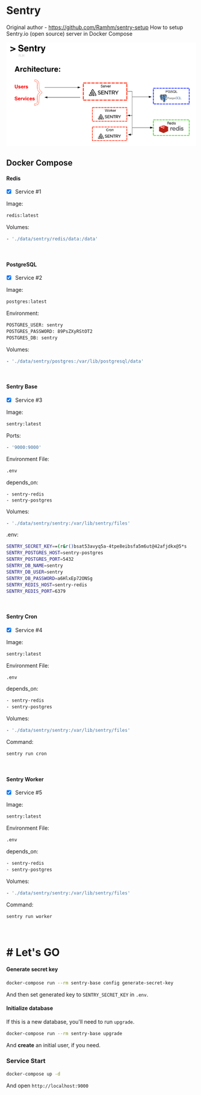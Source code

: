 # Sentry
Original author - https://github.com/Ramhm/sentry-setup
How to setup Sentry.io (open source) server in Docker Compose

![Sentry Architecture](./img/sentry_arch.png)

## Docker Compose

#### Redis

- [x] Service #1

Image:
```bash
redis:latest
```
Volumes:
```bash
- './data/sentry/redis/data:/data'
```
<br/>

#### PostgreSQL

- [x] Service #2

Image:
```bash
postgres:latest
```
Environment:
```bash
POSTGRES_USER: sentry
POSTGRES_PASSWORD: 89PsZXyRStOT2
POSTGRES_DB: sentry
```
Volumes:
```bash
- './data/sentry/postgres:/var/lib/postgresql/data'
```
<br/>

#### Sentry Base

- [x] Service #3

Image:
```bash
sentry:latest
```
Ports:
```bash
- '9000:9000'
```
Environment File:
```bash
.env
```
depends_on:
```
- sentry-redis
- sentry-postgres
```
Volumes:
```bash
- './data/sentry/sentry:/var/lib/sentry/files'
```
.env:
```bash
SENTRY_SECRET_KEY==(r&r()bsat53avyq5a-4tpe8eibsfa5m6ut@42afjdkx@5*s
SENTRY_POSTGRES_HOST=sentry-postgres
SENTRY_POSTGRES_PORT=5432
SENTRY_DB_NAME=sentry
SENTRY_DB_USER=sentry
SENTRY_DB_PASSWORD=a6HlxEp72ONSg
SENTRY_REDIS_HOST=sentry-redis
SENTRY_REDIS_PORT=6379
```
<br/>

#### Sentry Cron

- [x] Service #4

Image:
```bash
sentry:latest
```
Environment File:
```bash
.env
```
depends_on:
```bash
- sentry-redis
- sentry-postgres
```
Volumes:
```bash
- './data/sentry/sentry:/var/lib/sentry/files'
```
Command:
```bash
sentry run cron
```
<br/>

#### Sentry Worker

- [x] Service #5

Image:
```bash
sentry:latest
```
Environment File:
```bash
.env
```
depends_on:
```bash
- sentry-redis
- sentry-postgres
```
Volumes:
```bash
- './data/sentry/sentry:/var/lib/sentry/files'
```
Command:
```bash
sentry run worker
```

<br/>


# # Let's GO

#### Generate secret key

```bash
docker-compose run --rm sentry-base config generate-secret-key
```

And then set generated key to `SENTRY_SECRET_KEY` in `.env`.

#### Initialize database

If this is a new database, you'll need to run `upgrade`.

```bash
docker-compose run --rm sentry-base upgrade
```

And **create** an initial user, if you need.


### Service Start 

```bash
docker-compose up -d
```

And open `http://localhost:9000`
